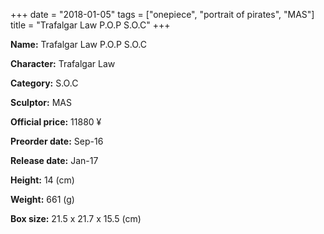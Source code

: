 +++
date = "2018-01-05"
tags = ["onepiece", "portrait of pirates", "MAS"]
title = "Trafalgar Law P.O.P S.O.C"
+++

**Name:** Trafalgar Law P.O.P S.O.C

**Character:** Trafalgar Law

**Category:** S.O.C 

**Sculptor:** MAS

**Official price:** 11880 ¥

**Preorder date:** Sep-16

**Release date:** Jan-17

**Height:** 14 (cm)

**Weight:** 661 (g)

**Box size:** 21.5 x 21.7 x 15.5 (cm)


